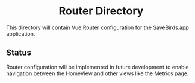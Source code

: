 <h1 align="center">Router Directory</h1>

This directory will contain Vue Router configuration for the SaveBirds.app application.

## Status

Router configuration will be implemented in future development to enable navigation between the HomeView and other views like the Metrics page. 